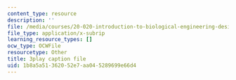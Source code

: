 ```yaml
---
content_type: resource
description: ''
file: /media/courses/20-020-introduction-to-biological-engineering-design-spring-2009/1b8a5a51362052e7aa045289699e66d4_6a2YKft1ZxQ.vtt
file_type: application/x-subrip
learning_resource_types: []
ocw_type: OCWFile
resourcetype: Other
title: 3play caption file
uid: 1b8a5a51-3620-52e7-aa04-5289699e66d4
---
```

